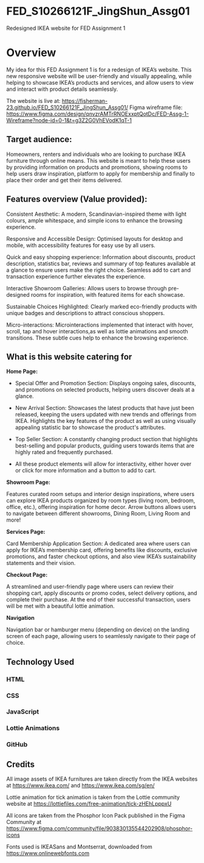 # FED_S10266121F_JingShun_Assg01

Redesigned IKEA website for FED Assignment 1

# Overview

My idea for this FED Assignment 1 is for a redesign of IKEA’s website. This new responsive website will be user-friendly and visually appealing, while helping to showcase IKEA’s products and services, and allow users to view and interact with product details seamlessly.

The website is live at: https://fisherman-23.github.io/FED_S10266121F_JingShun_Assg01/
Figma wireframe file: https://www.figma.com/design/qnvzrAMTrRNOExxptQotDc/FED-Assg-1-Wireframe?node-id=0-1&t=g3Z2G0VhEVodK1qT-1

## Target audience:

Homeowners, renters and individuals who are looking to purchase IKEA furniture through online means. This website is meant to help these users by providing information on products and promotions, showing rooms to help users draw inspiration, platform to apply for membership and finally to place their order and get their items delivered.

## Features overview (Value provided):

Consistent Aesthetic: A modern, Scandinavian-inspired theme with light colours, ample whitespace, and simple icons to enhance the browsing experience.

Responsive and Accessible Design: Optimised layouts for desktop and mobile, with accessibility features for easy use by all users.

Quick and easy shopping experience: Information about discounts, product description, statistics bar, reviews and summary of top features available at a glance to ensure users make the right choice. Seamless add to cart and transaction experience further elevates the experience.

Interactive Showroom Galleries: Allows users to browse through pre-designed rooms for inspiration, with featured items for each showcase.

Sustainable Choices Highlighted: Clearly marked eco-friendly products with unique badges and descriptions to attract conscious shoppers.

Micro-interactions: Microinteractions implemented that interact with hover, scroll, tap and hover interactions,as well as lottie animations and smooth transitions. These subtle cues help to enhance the browsing experience.

## What is this website catering for

**Home Page:**

- Special Offer and Promotion Section: Displays ongoing sales, discounts, and promotions on selected products, helping users discover deals at a glance.

- New Arrival Section: Showcases the latest products that have just been released, keeping the users updated with new trends and offerings from IKEA. Highlights the key features of the product as well as using visually appealing statistic bar to showcase the product's attributes.

- Top Seller Section: A constantly changing product section that highlights best-selling and popular products, guiding users towards items that are highly rated and frequently purchased.

- All these product elements will allow for interactivity, either hover over or click for more information and a button to add to cart.

**Showroom Page:**

Features curated room setups and interior design inspirations, where users can explore IKEA products organized by room types (living room, bedroom, office, etc.), offering inspiration for home decor. Arrow buttons allows users to navigate between different showrooms, Dining Room, Living Room and more!

**Services Page:**

Card Membership Application Section: A dedicated area where users can apply for IKEA’s membership card, offering benefits like discounts, exclusive promotions, and faster checkout options, and also view IKEA’s sustainability statements and their vision.

**Checkout Page:**

A streamlined and user-friendly page where users can review their shopping cart, apply discounts or promo codes, select delivery options, and complete their purchase. At the end of their successful transaction, users will be met with a beautiful lottie animation.

**Navigation**

Navigation bar or hamburger menu (depending on device) on the landing screen of each page, allowing users to seamlessly navigate to their page of choice.

## Technology Used

### HTML

### CSS

### JavaScript

### Lottie Animations

### GitHub

## Credits

All image assets of IKEA furnitures are taken directly from the IKEA websites at
https://www.ikea.com/ and https://www.ikea.com/sg/en/

Lottie animation for tick animation is taken from the Lottie community website at
https://lottiefiles.com/free-animation/tick-zHEhLpppxU

All icons are taken from the Phosphor Icon Pack published in the Figma Community at https://www.figma.com/community/file/903830135544202908/phosphor-icons

Fonts used is IKEASans and Montserrat, downloaded from
https://www.onlinewebfonts.com

